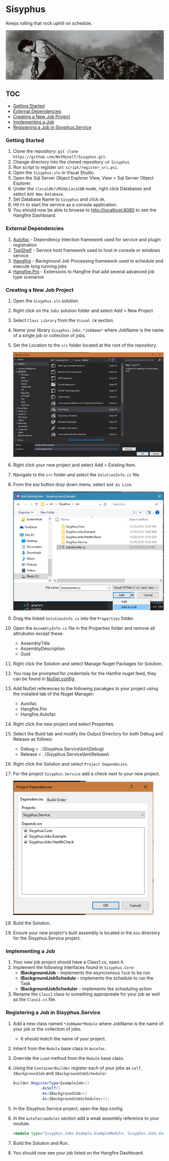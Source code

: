 # Sisyphus
Keeps rolling that rock uphill on schedule.

![Sisyphus](/docs/images/sisyphus_wide.jpg?raw=true "Sisyphus")

## TOC

 - [Getting Started](#getting-started)
 - [External Dependencies](#external-dependencies)
 - [Creating a New Job Project](#creating-a-new-job-project)
 - [Implementing a Job](#implementing-a-job)
 - [Registering a Job in Sisyphus.Service](#registering-a-job-in-sisyphusservice)

### Getting Started

1. Clone the repository: `git clone https://github.com/NotMyself/Sisyphus.git`.
2. Change directory into the cloned repository `cd Sisyphus`.
3. Run script to register uri: `script/register_uri.ps1`.
4. Open the `Sisyphus.sln` in Visual Studio.
5. Open the Sql Server Object Explorer View, View > Sql Server Object Explorer.
6. Under the `(localdb)\MSSQLLocalDB` node, right click Databases and select `Add New Database`.
7. Set Database Name to `Sisyphus` and click `OK`.
8. Hit `F5` to start the service as a console application.
9. You should now be able to browse to [http://localhost:8080](http://localhost:8080) to see the Hangfire Dashboard.

### External Dependencies

1. [Autofac](https://autofac.org/) - Dependency Intection framework used for service and plugin registration
2. [TopShelf](http://topshelf-project.com/) - Service host framework used to host in console or windows service
3. [Hangfire](http://hangfire.io/) - Background Job Processing framework used to schedule and execute long running jobs
4. [Hangfire.Pro](http://hangfire.io/pro/) - Extensions to Hangfire that add several advanced job type scenarios

### Creating a New Job Project

1. Open the `Sisyphus.sln` solution.
2. Right click on the `Jobs` solution folder and select Add > New Project
3. Select `Class Library` from the `Visual C#` section.
4. Name your library `Sisyphus.Jobs.*JobName*` where JobName is the name of a single job or collection of jobs.
5. Set the Location to the `src` folder located at the root of the repository.

    ![Add New Project](/docs/images/add_new_project.PNG?raw=true "Add New Project")
6. Right click your new project and select Add > Existing Item.
7. Navigate to the `src` folder and select the `SolutionInfo.cs` file.
8. From the `Add` button drop down menu, select `Add As Link`.

    ![Add As Link](/docs/images/add_solution_info.PNG?raw=true "Add As Link")
9. Drag the linked `SolutionInfo.cs` into the `Properties` folder.
10. Open the `AssemblyInfo.cs` file in the Properties folder and remove all attrubutes except these:
    - AssemblyTitle
    - AssemblyDescription
    - Guid
11. Right click the Solution and select Manage Nuget Packages for Solution.
12. You may be prompted for credentails for the Hanfire nuget feed, they can be found in [NuGet.config](/NuGet.config?raw=true).
13. Add NuGet references to the following pacakges to your project using the installed tab of the Nuget Manager:
    - Autofac
    - Hangfire.Pro
    - Hangfire.Autofac
14. Right click the new project and select Properties.
15. Select the Build tab and modify the Output Directory for both Debug and Release as follows:
    - Debug = ..\Sisyphus.Service\bin\Debug\
    - Release = ..\Sisyphus.Service\bin\Release\ 
16. Right click the Solution and select `Project Dependecies`.
17. For the project `Sisyphus.Service` add a check next to your new project.

    ![Add Project Dependeices](/docs/images/add_project_dependecies.PNG?raw=true "Add Project Dependecies")
18. Build the Solution.
19. Ensure your new project's built assembly is located in the `bin` directory for the Sisyphus.Service project.

### Implementing a Job

1. Your new job project should have a Class1.cs, open it.
2. Implement the following interfaces found in `Sisyphus.Core`:
   - **IBackgroundJob** - implements the asyncronous `Task` to be run
   - **IBackgroundJobSchedule** - implements the schedule to run the Task
   - **IBackgroundJobScheduler** - implements the scheduling action
3. Rename the `Class1` class to something appropreate for your job as well as the `Class1.cs` file.

### Registering a Job in Sisyphus.Service

1. Add a new class named `*JobName*Module` where JobName is the name of your job or the collection of jobs.
   - It should match the name of your project.
2. Inherit from the `Module` base class in `Autofac`.
3. Override the `Load` method from the `Module` base class.
4. Using the `ContainerBuilder` register each of your jobs as `self`, `IBackgroundJob` and `IBackgroundJobScheduler`

    ```csharp
    builder.RegisterType<ExampleJob>()
                .AsSelf()
                .As<IBackgroundJob>()
                .As<IBackgroundJobScheduler>();
   ```
   
5. In the Sisyphus.Service project, open the App.config.
6. In the `autofac\modules` section add a weak assembly reference to your module.

   ```xml
   <module type="Sisyphus.Jobs.Example.ExampleModule, Sisyphus.Jobs.Example" />
   ```
   
7. Build the Solution and Run.
8. You should now see your job listed on the Hangfire Dashboard.
